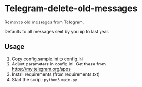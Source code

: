 # Telegram-delete-old-messages

Removes old messages from Telegram.

Defaults to all messages sent by you up to last year.

## Usage

1. Copy config.sample.ini to config.ini
2. Adjust parameters in config.ini. Get these from https://my.telegram.org/apps
3. Install requirements (from requirements.txt)
4. Start the script: `python3 main.py`
